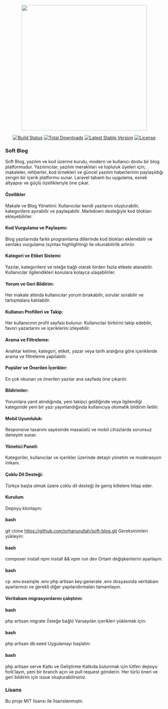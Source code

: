 <p align="center"><a href="https://laravel.com" target="_blank"><img src="https://raw.githubusercontent.com/laravel/art/master/logo-lockup/5%20SVG/2%20CMYK/1%20Full%20Color/laravel-logolockup-cmyk-red.svg" width="400"></a></p>

<p align="center">
<a href="https://travis-ci.org/laravel/framework"><img src="https://travis-ci.org/laravel/framework.svg" alt="Build Status"></a>
<a href="https://packagist.org/packages/laravel/framework"><img src="https://img.shields.io/packagist/dt/laravel/framework" alt="Total Downloads"></a>
<a href="https://packagist.org/packages/laravel/framework"><img src="https://img.shields.io/packagist/v/laravel/framework" alt="Latest Stable Version"></a>
<a href="https://packagist.org/packages/laravel/framework"><img src="https://img.shields.io/packagist/l/laravel/framework" alt="License"></a>
</p>

### Soft Blog
Soft Blog, yazılım ve kod üzerine kurulu, modern ve kullanıcı dostu bir blog platformudur. Yazılımcılar, yazılım meraklıları ve topluluk üyeleri için; makaleler, rehberler, kod örnekleri ve güncel yazılım haberlerinin paylaşıldığı zengin bir içerik platformu sunar. Laravel tabanlı bu uygulama, esnek altyapısı ve güçlü özellikleriyle öne çıkar.

#### Özellikler
Makale ve Blog Yönetimi:
Kullanıcılar kendi yazılarını oluşturabilir, kategorilere ayırabilir ve paylaşabilir. Markdown desteğiyle kod blokları ekleyebilirler.

#### Kod Vurgulama ve Paylaşımı:
Blog yazılarında farklı programlama dillerinde kod blokları eklenebilir ve sentaks vurgulama (syntax highlighting) ile okunabilirlik artırılır.

#### Kategori ve Etiket Sistemi:
Yazılar, kategorilere ve isteğe bağlı olarak birden fazla etikete atanabilir. Kullanıcılar ilgilendikleri konulara kolayca ulaşabilirler.

#### Yorum ve Geri Bildirim:
Her makale altında kullanıcılar yorum bırakabilir, sorular sorabilir ve tartışmalara katılabilir.

#### Kullanıcı Profilleri ve Takip:
Her kullanıcının profil sayfası bulunur. Kullanıcılar birbirini takip edebilir, favori yazarlarını ve içeriklerini izleyebilir.

#### Arama ve Filtreleme:
Anahtar kelime, kategori, etiket, yazar veya tarih aralığına göre içeriklerde arama ve filtreleme yapılabilir.

#### Popüler ve Önerilen İçerikler:
En çok okunan ve önerilen yazılar ana sayfada öne çıkarılır.

#### Bildirimler:
Yorumlara yanıt alındığında, yeni takipçi geldiğinde veya ilgilendiği kategoride yeni bir yazı yayınlandığında kullanıcıya otomatik bildirim iletilir.

#### Mobil Uyumluluk:
Responsive tasarımı sayesinde masaüstü ve mobil cihazlarda sorunsuz deneyim sunar.

#### Yönetici Paneli:
Kategoriler, kullanıcılar ve içerikler üzerinde detaylı yönetim ve moderasyon imkanı.

#### Çoklu Dil Desteği:
Türkçe başta olmak üzere çoklu dil desteği ile geniş kitlelere hitap eder.

#### Kurulum
Depoyu klonlayın:

#### bash
git clone https://github.com/orhanurullah/soft-blog.git
Gereksinimleri yükleyin:

#### bash
composer install
npm install && npm run dev
Ortam değişkenlerini ayarlayın:

#### bash
cp .env.example .env
php artisan key:generate
.env dosyasında veritabanı ayarlarınızı ve gerekli diğer yapılandırmaları tamamlayın.

#### Veritabanı migrasyonlarını çalıştırın:

#### bash
php artisan migrate
(İsteğe bağlı) Varsayılan içerikleri yüklemek için:

#### bash
php artisan db:seed
Uygulamayı başlatın:

#### bash
php artisan serve
Katkı ve Geliştirme
Katkıda bulunmak için lütfen depoyu fork’layın, yeni bir branch açın ve pull request gönderin. Her türlü öneri ve geri bildirim için issue oluşturabilirsiniz.

### Lisans
Bu proje MIT lisansı ile lisanslanmıştır.
